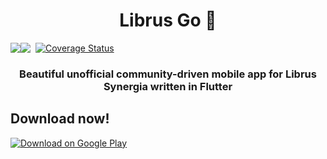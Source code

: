 <div align="center">
    <h1>Librus Go 🌺  </h1>
    <img src="https://app.bitrise.io/app/02c3e6938829bff8/status.svg?token=2T7T9IQFtjRdyMZokjfqPw&branch=master" style="float:left">
    <img src="https://travis-ci.com/MatisiekPL/librus-go.svg?branch=master" style="float:left">
    <a href='https://coveralls.io/github/MatisiekPL/librus-go?branch=master' style="float:left; margin-left: 8px;"><img src='https://coveralls.io/repos/github/MatisiekPL/librus-go/badge.svg?branch=master' alt='Coverage Status' /></a>

</div>
<br>
<div align="center">
  <h3>Beautiful unofficial community-driven mobile app for Librus Synergia written in Flutter</h3>
</div>
<h2>Download now!</h2>
<a href="https://play.google.com/store/apps/details?id=pl.enteam.librus_go">
    <img alt="Download on Google Play" src="https://play.google.com/intl/en_us/badges/images/badge_new.png">
</a>
